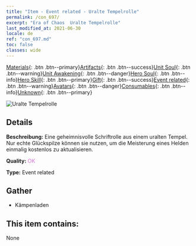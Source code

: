 ```yaml
---
title: "Item - Event related - Uralte Tempelrolle"
permalink: /con_697/
excerpt: "Era of Chaos  Uralte Tempelrolle"
last_modified_at: 2021-06-30
locale: de
ref: "con_697.md"
toc: false
classes: wide
---
```

 [Materials](/ItemsDE/){: .btn .btn--primary}[Artifacts](/ItemsDE/Artifacts/){: .btn .btn--success}[Unit Soul](/ItemsDE/UnitSoul/){: .btn .btn--warning}[Unit Awakening](/ItemsDE/UnitAwakening/){: .btn .btn--danger}[Hero Soul](/ItemsDE/HeroSoul/){: .btn .btn--info}[Hero Skill](/ItemsDE/HeroSkill/){: .btn .btn--primary}[Gift](/ItemsDE/Gift/){: .btn .btn--success}[Event related](/ItemsDE/Events/){: .btn .btn--warning}[Avatars](/ItemsDE/Avatars/){: .btn .btn--danger}[Consumables](/ItemsDE/Consumables/){: .btn .btn--info}[Unknown](/ItemsDE/Unknown/){: .btn .btn--primary}

 ![Uralte Tempelrolle](/images/t/i_373.png)

## Details
 **Beschreibung:** Eine geheimnisvolle Schriftrolle aus einem uralten Tempel. Nur echte Glückspilze können sie nutzen, um die Meisterung eines Helden einmalig kostenlos zu aktualisieren.

 **Quality:** <span style="color: #DA70D6">OK</span>

 **Type:** Event related

## Gather

*    Kämpenladen 

## This item contains:

  None

